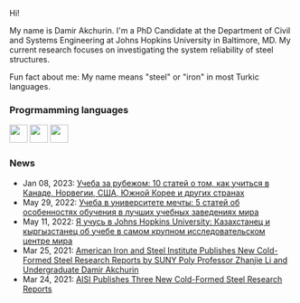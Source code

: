 Hi!

My name is Damir Akchurin. I'm a PhD Candidate at the Department of Civil and Systems Engineering at Johns Hopkins University in Baltimore, MD. My current research focuses on investigating the system reliability of steel structures.

Fun fact about me: My name means "steel" or "iron" in most Turkic languages.

### Progrmamming languages
<div align = "left">
  <img src="https://seeklogo.com/images/J/julia-logo-DC9698BAF9-seeklogo.com.png" width = 32/>
  <img src="https://seeklogo.com/images/M/matlab-logo-CDDF5BFA92-seeklogo.com.png" width = 32/>
  <img src="https://seeklogo.com/images/P/python-logo-A32636CAA3-seeklogo.com.png" width = 32/>
</div>

### News
- Jan 08, 2023: [Учеба за рубежом: 10 статей о том, как учиться в Канаде, Норвегии, США, Южной Корее и других странах](https://weproject.media/articles/detail/ucheba-za-rubezhom-10-statey-o-tom-kak-uchitsya-v-kanade-norvegii-ssha-yuzhnoy-koree-i-drugikh-stran/)
- May 29, 2022: [Учеба в университете мечты: 5 статей об особенностях обучения в лучших учебных заведениях мира](https://weproject.media/articles/detail/ucheba-v-universitete-mechty-5-statey-ob-osobennostyakh-obucheniya-v-luchshikh-uchebnykh-zavedeniyakh/)
- May 11, 2022: [Я учусь в Johns Hopkins University: Казахстанец и кыргызстанец об учебе в самом крупном исследовательском центре мира](https://weproject.media/articles/detail/ya-uchus-v-johns-hopkins-university-kazakhstanets-i-kyrgyzstanets-ob-uchebe-v-samom-krupnom-issledov/)
- Mar 25, 2021: [American Iron and Steel Institute Publishes New Cold-Formed Steel Research Reports by SUNY Poly Professor Zhanjie Li and Undergraduate Damir Akchurin](https://sunypoly.edu/news/american-iron-and-steel-institute-publishes-new-cold-formed-steel-research-reports-suny-poly.html)
- Mar 24, 2021: [AISI Publishes Three New Cold-Formed Steel Research Reports](https://informedinfrastructure.com/63215/aisi-publishes-three-new-cold-formed-steel-research-reports/)
